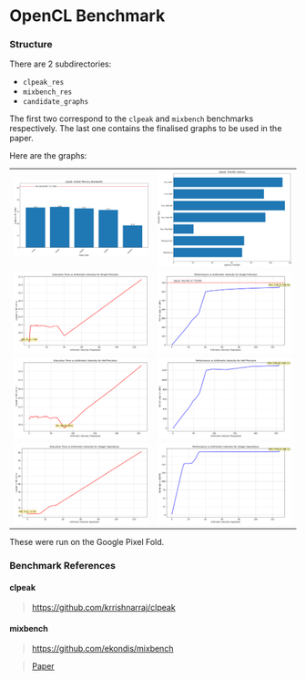 # OpenCL Benchmark

### Structure
There are 2 subdirectories:
- `clpeak_res`
- `mixbench_res`
- `candidate_graphs`

The first two correspond to the `clpeak` and `mixbench` benchmarks respectively. The last one contains the finalised graphs to be used in the paper.

Here are the graphs:
<table>
  <tr>
    <td><img src="candidate_graphs/global_memory_bandwidth.png" width="400"></td>
    <td><img src="candidate_graphs/transfer_latency.png" width="400"></td>
  </tr>
  <tr>
    <td><img src="candidate_graphs/cand_single_precision_execution_time.png" width="400"></td>
    <td><img src="candidate_graphs/cand_single_precision_performance.png" width="400"></td>
  </tr>
  <tr>
    <td><img src="candidate_graphs/cand_half_precision_execution_time.png" width="400"></td>
    <td><img src="candidate_graphs/cand_half_precision_performance.png" width="400"></td>
  </tr>
  <tr>
    <td><img src="candidate_graphs/cand_integer_operations_execution_time.png" width="400"></td>
    <td><img src="candidate_graphs/cand_integer_operations_performance.png" width="400"></td>
  </tr>
</table>

These were run on the Google Pixel Fold.

### Benchmark References

#### clpeak
> https://github.com/krrishnarraj/clpeak

#### mixbench
> https://github.com/ekondis/mixbench

> [Paper](https://doi.org/10.1016/j.jpdc.2017.04.002)
